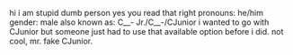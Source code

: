 hi i am stupid dumb person
yes you read that right
pronouns: he/him
gender: male
also known as: C__- Jr./C__-/CJunior
i wanted to go with CJunior but someone just had to use that available option before i did.
not cool, mr. fake CJunior.
